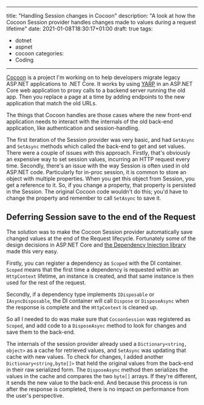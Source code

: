 
---
title: "Handling Session changes in Cocoon"
description: "A look at how the Cocoon Session provider handles changes made to values during a request lifetime"
date: 2021-01-08T18:30:17+01:00
draft: true
tags:
- dotnet
- aspnet
- cocoon
categories:
- Coding
---

[Cocoon](https://github.com/visualrecode/cocoon) is a project I'm working on to help
developers migrate legacy ASP.NET applications to .NET Core. It works by using
[YARP](https://microsoft.github.io/reverse-proxy/) in an ASP.NET Core web application
to proxy calls to a backend server running the old app. Then you replace a page at a
time by adding endpoints to the new application that match the old URLs.

The things that Cocoon handles are those cases where the new front-end application
needs to interact with the internals of the old back-end application, like
authentication and session-handling.

The first iteration of the Session provider was very basic, and had `GetAsync` and
`SetAsync` methods which called the back-end to get and set values. There were a
couple of issues with this approach. Firstly, that's obviously an expensive way to
set session values, incurring an HTTP request every time. Secondly, there's
an issue with the way Session is often used in old ASP.NET code. Particularly for
in-proc session, it is common to store an object with multiple properties. When you
get this object from Session, you get a reference to it. So, if you change a property,
that property is persisted in the Session. The original Cocoon code wouldn't do this;
you'd have to change the property and remember to call `SetAsync` to save it.

## Deferring Session save to the end of the Request

The solution was to make the Cocoon Session provider automatically save changed values
at the end of the Request lifecycle. Fortunately some of the design decisions in
ASP.NET Core and [the Dependency Injection library](https://docs.microsoft.com/en-us/dotnet/core/extensions/dependency-injection)
made this very easy.

Firstly, you can register a dependency as `Scoped` with the DI container. `Scoped` means
that the first time a dependency is requested within an `HttpContext` lifetime, an
instance is created, and that same instance is then used for the rest of the request.

Secondly, if a dependency type implements `IDisposable` or `IAsyncDisposable`, the
DI container will call `Dispose` or `DisposeAsync` when the response is complete and
the `HttpContext` is cleaned up.

So all I needed to do was make sure that `CocoonSession` was registered as `Scoped`,
and add code to a `DisposeAsync` method to look for changes and save them to the
back-end.

The internals of the session provider already used a `Dictionary<string, object>` as
a cache for retrieved values, and `SetAsync` was updating that cache with new values.
To check for changes, I added another `Dictionary<string,byte[]>` that held the
original values from the back-end in their raw serialized form. The `DisposeAsync`
method then serializes the values in the cache and compares the two `byte[]` arrays.
If they're different, it sends the new value to the back-end. And because this process
is run after the response is completed, there is no impact on performance from the
user's perspective.

